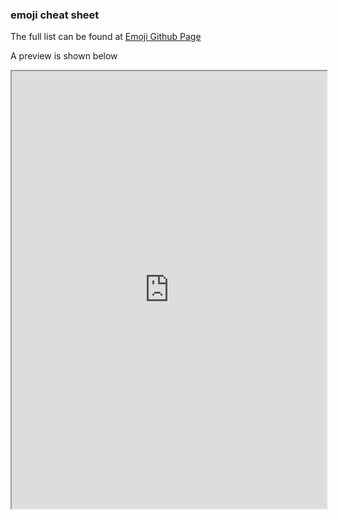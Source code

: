 ### emoji cheat sheet

The full list can be found at [Emoji Github Page](https://github.com/ikatyang/emoji-cheat-sheet)

A preview is shown below

<iframe src="https://github.com/ikatyang/emoji-cheat-sheet/blob/master/README.md/preview/PNaGbb" style="width:100%; height:700px;" allowfullscreen="" allow="autoplay" data-external="1"></iframe>